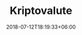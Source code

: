 ---
title: "Kriptovalute"
date: 2018-07-12T18:19:33+06:00
bg_image: images/background/page-title.jpg
description : "Najnovije vijesti"
layout: "news"
---